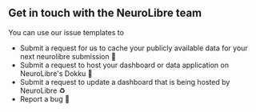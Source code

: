 ## Get in touch with the NeuroLibre team

You can use our issue templates to 

* Submit a request for us to cache your publicly available data for your next neurolibre submission 📀
* Submit a request to host your dashboard or data application on NeuroLibre's Dokku 🐳
* Submit a request to update a dashboard that is being hosted by NeuroLibre ♻️
* Report a bug 🐞
